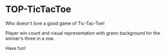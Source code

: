 # TOP-TicTacToe

Who doesn't love a good game of Tic-Tac-Toe!

Player win count and visual representation with green background for the winner's three in a row.

Have fun!